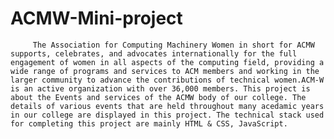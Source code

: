 # ACMW-Mini-project
         The Association for Computing Machinery Women in short for ACMW supports, celebrates, and advocates internationally for the full engagement of women in all aspects of the computing field, providing a wide range of programs and services to ACM members and working in the larger community to advance the contributions of technical women.ACM-W is an active organization with over 36,000 members. This project is about the Events and services of the ACMW body of our college. The details of various events that are held throughout many acedamic years in our college are displayed in this project. The technical stack used for completing this project are mainly HTML & CSS, JavaScript.
